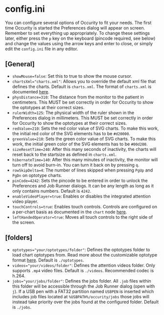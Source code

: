 # config.ini
You can configure several options of Occurity to fit your needs. The first time Occurity is started the Preferences dialog will appear on screen. Remember to set everything up appropriately. To change these settings later, either press the `p` key on the keyboard (pincode required, see below) and change the values using the arrow keys and enter to close, or simply edit the `config.ini` file in any editor.

## [General]
* `showMouse=false`: Set this to true to show the mouse cursor.
* `chartsXml="charts.xml"`: Allows you to override the default xml file that defines the charts. Default is `charts.xml`. The format of `charts.xml` is documented [here](docs/CHARTSXML.md).
* `physDistance=310`: The distance from the monitor to the patient in centimeters. This MUST be set correctly in order for Occurity to show the optotypes at their correct sizes.
* `rulerWidth=125`: The physical width of the ruler shown in the Preferences dialog in millimeters. This MUST be set correctly in order for Occurity to show the optotypes at their correct sizes.
* `redValue=210`: Sets the red color value of SVG charts. To make this work, the initial red color of the SVG elements has to be `#d20000`.
* `greenValue=210`: Sets the green color value of SVG charts. To make this work, the initial green color of the SVG elements has to be `#00d200`.
* `sizeResetTime=240`: After this many seconds of inactivity, the charts will reset back to the startsize as defined in `charts.xml`.
* `hibernateTime=140`: After this many minutes of inactivity, the monitor will turn off to avoid burn-in. You can turn it back on by pressing `q`.
* `rowSkipDelta=4`: The number of lines skipped when pressing `PgUp` and `PgDn` on optotype charts.
* `pinCode=4242`: Sets the pincode to be entered in order to unlock the Preferences and Job Runner dialogs. It can be any length as long as it only contains numbers. Default is `4242`.
* `enableVideoPlayer=true`: Enables or disables the integrated attention video player.
* `touchControls=true`: Enables touch controls. Controls are configured on a per-chart basis as documented in the `chart` node [here](CHARTSXML.md#chart-nodes).
* `leftHandedOperator=true`: Moves all touch controls to the right side of the screen.

## [folders]
* `optotypes="your/optotypes/folder"`: Defines the optotypes folder to load chart optotypes from. Read more about the customizable optotype format [here](OPTOTYPES.md). Default is `./optotypes`.
* `videos="your/videos/folder"`: Defines the attention videos folder. Only supports `.mp4` video files. Default is `./videos`. Recommended codec is h.264.
* `jobs="your/jobs/folder"`: Defines the jobs folder. All `.job` files within this folder will be accessible through the Job Runner dialog (open with `j`). If a USB pen with a FAT32 partition named `USBPEN` is inserted which includes job files located at `%USBPATH%/occurity/jobs` those jobs will instead take priority over the jobs found at the configured folder. Default is `./jobs`.
